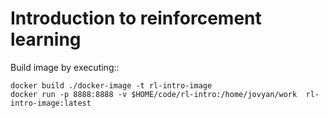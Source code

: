 
#  Introduction to reinforcement learning

Build image by executing::

```
docker build ./docker-image -t rl-intro-image
docker run -p 8888:8888 -v $HOME/code/rl-intro:/home/jovyan/work  rl-intro-image:latest
```

